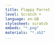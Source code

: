 ```yaml
---
title: Flappy Parrot
level: Scratch +
language: en-GB
stylesheet: scratch
embeds: "*.png"
materials: "*.sb2"
...
```


